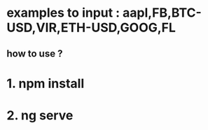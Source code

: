 # examples to input :  aapl,FB,BTC-USD,VIR,ETH-USD,GOOG,FL

## how to use ?

  #  1.  npm install 
  #  2.  ng serve

